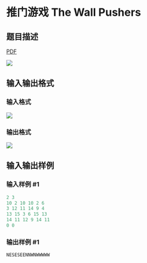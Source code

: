 # 推门游戏 The Wall Pushers

## 题目描述

[problemUrl]: https://uva.onlinejudge.org/index.php?option=com_onlinejudge&Itemid=8&category=15&page=show_problem&problem=1325

[PDF](https://uva.onlinejudge.org/external/103/p10384.pdf)

![](https://cdn.luogu.com.cn/upload/vjudge_pic/UVA10384/8b74f55a347947c83ecc6bdb87f3f1ebf49b0c28.png)

## 输入输出格式

### 输入格式

![](https://cdn.luogu.com.cn/upload/vjudge_pic/UVA10384/e66ede4a749900e7a91e787db096422b6af1a597.png)

### 输出格式

![](https://cdn.luogu.com.cn/upload/vjudge_pic/UVA10384/1565227b5795334f37f90879c4ca25469beeb207.png)

## 输入输出样例

### 输入样例 #1

```cpp
2 3
10 2 10 10 2 6
3 12 11 14 9 4
13 15 3 6 15 13
14 11 12 9 14 11
0 0
```


### 输出样例 #1

```cpp
NESESEENNWNWWWWW
```


